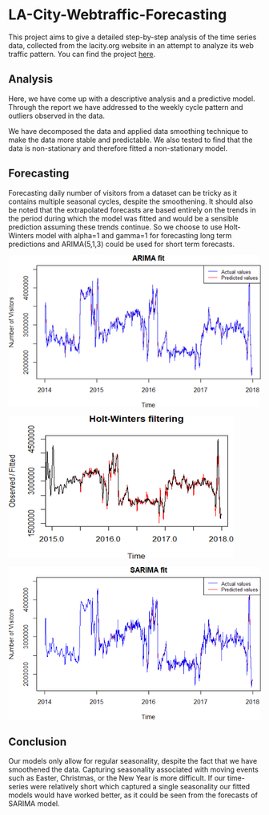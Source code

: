 # LA-City-Webtraffic-Forecasting
This project aims to give a detailed step-by-step analysis of the time series data, collected from the lacity.org website in an attempt to analyze its web traffic pattern. You can find the project [here](https://nmariya.github.io/LA-City-Webtraffic-Forecasting/).

## Analysis
Here, we have come up with a descriptive analysis and a predictive model. Through the report we have addressed to the weekly cycle pattern and outliers observed in the data.

We have decomposed the data and applied data smoothing technique to make the data more stable and predictable. We also tested to find that the data is non-stationary and therefore fitted a non-stationary model.

## Forecasting
Forecasting daily number of visitors from a dataset can be tricky as it contains multiple seasonal cycles, despite the smoothening. It should also be noted that the extrapolated forecasts are based entirely on the trends in the period during which the model was fitted and would be a sensible prediction assuming these trends continue. So we choose to use Holt-Winters model with alpha=1 and gamma=1 for forecasting long term predictions and ARIMA(5,1,3) could be used for short term forecasts.

![](./images/arima.png)

![](./images/holt.png)

![](./images/sarima.png)

## Conclusion
Our models only allow for regular seasonality, despite the fact that we have smoothened the data. Capturing seasonality associated with moving events such as Easter, Christmas, or the New Year is more difficult. If our time-series were relatively short which captured a single seasonality our fitted models would have worked better, as it could be seen from the forecasts of SARIMA model.
